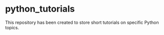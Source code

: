 # python_tutorials

This repository has been created to store short tutorials on specific Python topics.